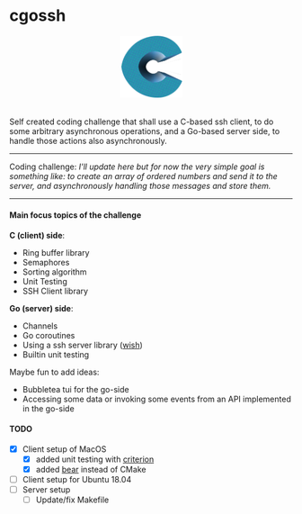 # cgossh

<div align="center">
  <a href="https://github.com/kaandesu/cgossh">
    <img src="./images/logo.webp" alt="Logo" width="111">
  </a>
</div>
<br>

Self created coding challenge that shall use a C-based ssh client, to do
some arbitrary asynchronous operations, and a Go-based server side, to
handle those actions also asynchronously. <br>

---

Coding challenge: _I'll update here but for now the very simple goal is
something like: to create an array of ordered numbers and send it to
the server, and asynchronously handling those messages and store them._

---

#### Main focus topics of the challenge

**C (client) side**:

- Ring buffer library
- Semaphores
- Sorting algorithm
- Unit Testing
- SSH Client library

**Go (server) side**:

- Channels
- Go coroutines
- Using a ssh server library ([wish](https://github.com/charmbracelet/wish))
- Builtin unit testing

Maybe fun to add ideas:

- Bubbletea tui for the go-side
- Accessing some data or invoking some events from an API implemented in the go-side

#### TODO

- [x] Client setup of MacOS
  - [x] added unit testing with [criterion](https://github.com/Snaipe/Criterion)
  - [x] added [bear](https://github.com/rizsotto/Bear) instead of CMake
- [ ] Client setup for Ubuntu 18.04
- [ ] Server setup
  - [ ] Update/fix Makefile
